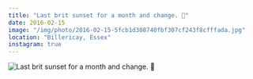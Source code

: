 ```yaml
---
title: "Last brit sunset for a month and change. 🌅"
date: 2016-02-15
image: "/img/photo/2016-02-15-5fcb1d308740fbf307cf243f8cfffada.jpg"
location: "Billericay, Essex"
instagram: true
---
```


![Last brit sunset for a month and change. 🌅](/img/photo/2016-02-15-5fcb1d308740fbf307cf243f8cfffada.jpg)
